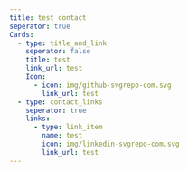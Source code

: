 ```yaml
---
title: test contact
seperator: true
Cards:
  - type: title_and_link
    seperator: false
    title: test
    link_url: test
    Icon:
      - icon: img/github-svgrepo-com.svg
        link_url: test
  - type: contact_links
    seperator: true
    links:
      - type: link_item
        name: test
        icon: img/linkedin-svgrepo-com.svg
        link_url: test
---
```

